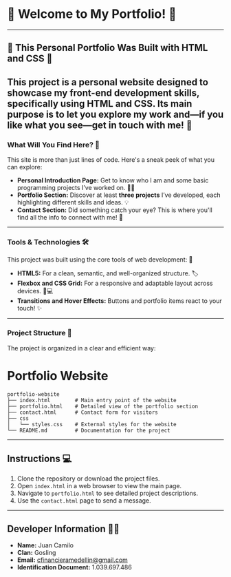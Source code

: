 # 🚀 Welcome to My Portfolio! 🚀
---
## 🌟 This Personal Portfolio Was Built with HTML and CSS 🌟

This project is a **personal website** designed to showcase my front-end development skills, specifically using **HTML and CSS**. Its main purpose is to let you explore my work and—if you like what you see—get in touch with me! 📩
---
### What Will You Find Here? 🤔

This site is more than just lines of code. Here's a sneak peek of what you can explore:

* **Personal Introduction Page:** Get to know who I am and some basic programming projects I’ve worked on. 🙋‍♂️  
* **Portfolio Section:** Discover at least **three projects** I’ve developed, each highlighting different skills and ideas. 💡  
* **Contact Section:** Did something catch your eye? This is where you'll find all the info to connect with me! 🤝  
---
### Tools & Technologies 🛠️

This project was built using the core tools of web development: 🎨

* **HTML5:** For a clean, semantic, and well-organized structure. 🏷️  
* **Flexbox and CSS Grid:** For a responsive and adaptable layout across devices. 📱💻  
* **Transitions and Hover Effects:** Buttons and portfolio items react to your touch! ✨  
---
### Project Structure 📂

The project is organized in a clear and efficient way:
# Portfolio Website

```
portfolio-website
├── index.html        # Main entry point of the website
├── portfolio.html    # Detailed view of the portfolio section
├── contact.html      # Contact form for visitors
├── css
│   └── styles.css    # External styles for the website
└── README.md         # Documentation for the project
```
---
## Instructions 💻 
1. Clone the repository or download the project files.
2. Open `index.html` in a web browser to view the main page.
3. Navigate to `portfolio.html` to see detailed project descriptions.
4. Use the `contact.html` page to send a message.
---
## Developer Information 🙋‍♂️
- **Name:** Juan Camilo
- **Clan:** Gosling
- **Email:** cfinancieramedellin@gmail.com
- **Identification Document:** 1.039.697.486


